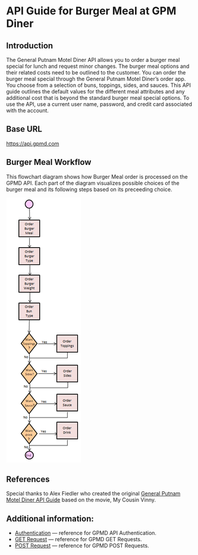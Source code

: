 # API Guide for Burger Meal at GPM Diner

## Introduction
The General Putnam Motel Diner API allows you to order a burger meal special for lunch and request minor changes. The burger meal options and their related costs need to be outlined to the customer. You can order the burger meal special through the General Putnam Motel Diner’s order app. You choose from a selection of buns, toppings, sides, and sauces. 
This API guide outlines the default values for the different meal attributes and any additional cost that is beyond the standard burger meal special options. To use the API, use a current user name, password, and credit card associated with the account.

## Base URL  
https://api.gpmd.com  


## Burger Meal Workflow
This flowchart diagram shows how Burger Meal order is processed on the GPMD API. Each part of the diagram visualizes possible choices of the burger meal and its following steps based on its preceeding choice. 

![Flowchart Diagram](FlowchartF.PNG)

## References  
Special thanks to Alex Fiedler who created the original [General Putnam Motel Diner API Guide](https://www.linkedin.com/feed/update/urn:li:activity:6626465471241732096/) based on the movie, My Cousin Vinny.


## Additional information:  
* [Authentication](authentication.md) &mdash; reference for GPMD API Authentication. 
* [GET Request](get-request.md) &mdash; reference for GPMD GET Requests. 
* [POST Request](post-request.md) &mdash; reference for GPMD POST Requests. 







